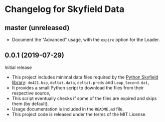 # Changelog for Skyfield Data

## master (unreleased)

* Document the "Advanced" usage, with the ``expire`` option for the Loader.

## 0.0.1 (2019-07-29)

Initial release

* This project includes minimal data files required by the [Python Skyfield library](https://rhodesmill.org/skyfield/): `de421.bsp`, `deltat.data`, `deltat.preds` and `Leap_Second.dat`,
* It provides a small Python script to download the files from their respective source,
* This script eventually checks if some of the files are expired and skips them (by default),
* Usage documentation is included in the `README.md` file.
* This project code is released under the terms of the MIT License.
